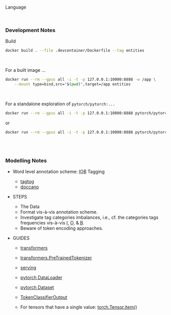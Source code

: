 <br>

Language

<br>

### Development Notes

Build

```bash
docker build . --file .devcontainer/Dockerfile --tag entities
```

<br>

For a built image ...

```bash
docker run --rm --gpus all -i -t -p 127.0.0.1:10000:8888 -w /app \
    --mount type=bind,src="$(pwd)",target=/app entities
```

<br>

For a standalone exploration of `pytorch/pytorch:...`

```bash
docker run --rm --gpus all -i -t -p 127.0.0.1:10000:8888 pytorch/pytorch:2.2.2-cuda12.1-cudnn8-runtime
```

or

```bash
docker run --rm --gpus all -i -t -p 127.0.0.1:10000:8888 pytorch/pytorch:2.2.2-cuda12.1-cudnn8-devel
```

<br>
<br>

### Modelling Notes

* Word level annotation scheme: <abbr title="Inside, Outside, Beginning">IOB</abbr> Tagging
  * [tagtog](https://docs.tagtog.com)
  * [doccano](https://github.com/doccano/doccano)

* STEPS
  * The Data
  * Format vis-à-vis annotation scheme.
  * Investigate tag categories imbalances, i.e., cf. the categories tags frequencies vis-à-vis <abbr title="inside">I</abbr>, <abbr title="outside">O</abbr>, & <abbr title="beginning">B</abbr>.
  * Beware of token encoding approaches.

* GUIDES
  * [transformers](https://huggingface.co/docs/transformers/index)
  * [transformers.PreTrainedTokenizer](https://huggingface.co/docs/transformers/v4.41.3/en/main_classes/tokenizer#transformers.PreTrainedTokenizer.__call__)
  * [serving](https://medium.com/@anthonyproctor/how-to-use-ollama-an-introduction-to-efficient-ai-model-serving-43870d5ae62c)
  * [pytorch DataLoader](https://pytorch.org/docs/stable/data.html#torch.utils.data.DataLoader)
  * [pytorch Dataset](https://pytorch.org/docs/stable/data.html#torch.utils.data.Dataset)
  * [TokenClassifierOutput](https://huggingface.co/docs/transformers/main_classes/output#transformers.modeling_outputs.TokenClassifierOutput)

  * For tensors that have a single value: [torch.Tensor.item()](https://pytorch.org/docs/stable/generated/torch.Tensor.item.html#torch.Tensor.item)


<br>
<br>

<br>
<br>

<br>
<br>

<br>
<br>
